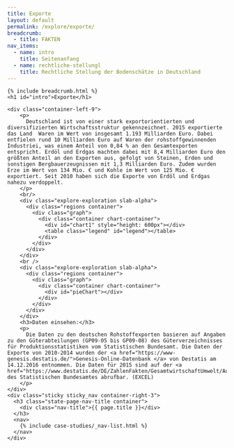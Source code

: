 ```yaml
---
title: Exporte
layout: default
permalink: /explore/exporte/
breadcrumb:
  - title: FAKTEN
nav_items:
  - name: intro
    title: Seitenanfang
  - name: rechtliche-stellungl
    title: Rechtliche Stellung der Bodenschätze in Deutschland
---
```


<link rel="stylesheet" type="text/css" href="{{ site.baseurl_root }}/css/slick-theme.css"/>
<link rel="stylesheet" type="text/css" href="//cdn.jsdelivr.net/jquery.slick/1.6.0/slick.css"/>

<main class="container-page-wrapper layout-state-pages">
  <section class="container" style="position: relative;">

    {% include breadcrumb.html %}
    <h1 id="intro">Exporte</h1>

    <div class="container-left-9">
        <p>
          Deutschland ist von einer stark exportorientierten und diversifizierten Wirtschaftsstruktur gekennzeichnet. 2015 exportierte das Land  Waren im Wert von insgesamt 1.193 Milliarden Euro. Dabei entfielen rund 10 Milliarden Euro auf Waren der rohstoffgewinnenden Industriei, was einem Anteil von 0,84 % an den Gesamtexporten entspricht. Erdöl und Erdgas machten dabei mit 8,4 Milliarden Euro den größten Anteil an den Exporten aus, gefolgt von Steinen, Erden und sonstigen Bergbauerzeugnissen mit 1,3 Milliarden Euro. Zudem wurden Erze im Wert von 134 Mio. € und Kohle im Wert von 125 Mio. € exportiert. Seit 2010 haben sich die Exporte von Erdöl und Erdgas nahezu verdoppelt.
        </p>
        <br/>
        <div class="explore-exploration slab-alpha">
          <div class="regions container">
            <div class="graph">
              <div class="container chart-container">
                <div id="chart1" style="height: 600px"></div>
                <table class="legend" id="legend"></table>
              </div>
            </div>
          </div>
        </div>
        <br />
        <div class="explore-exploration slab-alpha">
          <div class="regions container">
            <div class="graph">
              <div class="container chart-container">
                <div id="pieChart"></div>
              </div>
            </div>
          </div>
        </div>
        <h3>Daten einsehen:</h3>
        <p>
          Die Daten zu den deutschen Rohstoffexporten basieren auf Angaben zu den Güterabteilungen (GP09-05 bis GP09-08) des Güterverzeichnisses für Produktionsstatistiken vom Statistischen Bundesamt. Die Daten der Exporte von 2010-2014 wurden der <a href="https://www-genesis.destatis.de/">Genesis-Online-Datenbank </a> von Destatis am 14.12.2016 entnommen. Die Daten für 2015 sind auf der <a href="https://www.destatis.de/DE/ZahlenFakten/GesamtwirtschaftUmwelt/Aussenhandel/Tabellen/EinfuhrAusfuhrGueterabteilungen.html">Website</a> des Statistischen Bundesamtes abrufbar. (EXCEL)
        </p>
    </div>
    <div class="sticky sticky_nav container-right-3">
      <h3 class="state-page-nav-title container">
        <div class="nav-title">{{ page.title }}</div>
      </h3>
      <nav>
        {% include case-studies/_nav-list.html %}
      </nav>
    </div>
  </section>
</main>

<script src="https://ajax.googleapis.com/ajax/libs/jquery/1.12.4/jquery.min.js"></script>
<script type="text/javascript" src="//cdn.jsdelivr.net/jquery.slick/1.6.0/slick.min.js"></script>
<script type="text/javascript" src="{{ site.baseurl_root }}/js/lib/static.min.js" charset="utf-8"></script>
<script type="text/javascript" src="https://cdnjs.cloudflare.com/ajax/libs/jqPlot/1.0.8/jquery.jqplot.min.js"></script>
<link rel="stylesheet" type="text/css" href="https://cdnjs.cloudflare.com/ajax/libs/jqPlot/1.0.8/jquery.jqplot.min.css"/>
<script type="text/javascript" src="https://cdnjs.cloudflare.com/ajax/libs/jqPlot/1.0.8/plugins/jqplot.barRenderer.min.js"></script>
<script type="text/javascript" src="https://cdnjs.cloudflare.com/ajax/libs/jqPlot/1.0.8/plugins/jqplot.pieRenderer.min.js"></script>
<script type="text/javascript" src="https://cdnjs.cloudflare.com/ajax/libs/jqPlot/1.0.8/plugins/jqplot.categoryAxisRenderer.min.js"></script>
<script type="text/javascript" src="https://cdnjs.cloudflare.com/ajax/libs/jqPlot/1.0.8/plugins/jqplot.pointLabels.min.js"></script>

<script type="text/javascript" src="{{ site.baseurl_root }}/js/pages/barGraph.js" charset="utf-8"></script>
<script type="text/javascript" src="{{ site.baseurl_root }}/js/pages/pieGraph.js" charset="utf-8"></script>
<script type="text/javascript" src="{{ site.baseurl_root }}/js/lib/explore.min.js" charset="utf-8"></script>
